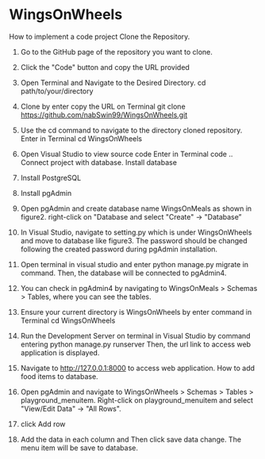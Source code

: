 # WingsOnWheels
How to implement a code project
Clone the Repository.
1.	Go to the GitHub page of the repository you want to clone.
2.	Click the "Code" button and copy the URL provided
3.	Open Terminal and Navigate to the Desired Directory.
cd path/to/your/directory
4.	Clone by enter copy the URL on Terminal
git clone https://github.com/nabSwin99/WingsOnWheels.git
5.	Use the cd command to navigate to the directory cloned repository.
Enter in Terminal cd WingsOnWheels 

6.	Open Visual Studio to view source code
Enter in Terminal code ..
	Connect project with database.
	Install database
1.	Install PostgreSQL
2.	Install pgAdmin
3.	Open pgAdmin and create database name WingsOnMeals as shown in figure2. right-click on "Database and select "Create" -> "Database”
4.	In Visual Studio, navigate to setting.py which is under WingsOnWheels  and move to database like figure3. The password should be changed following the created password during pgAdmin installation.
5.	Open terminal in visual studio and enter
 python manage.py migrate in command. Then, the database will be connected to pgAdmin4.
6.	You can check in pgAdmin4 by navigating to WingsOnMeals > Schemas > Tables, where you can see the tables.
7.	Ensure your current directory is WingsOnWheels by enter command in Terminal 
cd WingsOnWheels 
8.	Run the Development Server on terminal in Visual Studio by command entering
python manage.py runserver 
Then, the url link to access web application is displayed.
9.	Navigate to http://127.0.0.1:8000 to access web application.
How to add food items to database.
10. Open pgAdmin and navigate to WingsOnWheels > Schemas > Tables > playground_menuitem. Right-click on playground_menuitem and select "View/Edit Data" -> "All Rows".
11. click Add row
12. Add the data in each column and Then click save data change. The menu item will be save to database.
 
